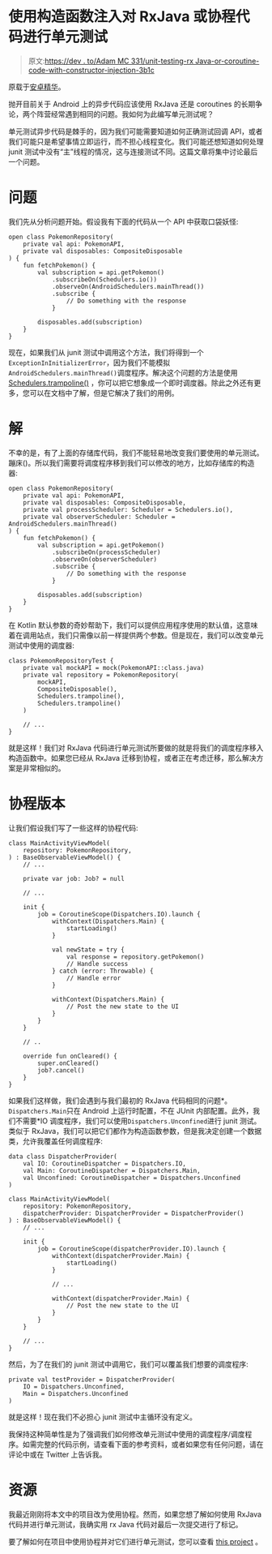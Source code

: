 # 使用构造函数注入对 RxJava 或协程代码进行单元测试

> 原文:[https://dev . to/Adam MC 331/unit-testing-rx Java-or-coroutine-code-with-constructor-injection-3b1c](https://dev.to/adammc331/unit-testing-rxjava-or-coroutine-code-with-constructor-injection-3b1c)

原载于[安卓精华](https://androidessence.com/unit-testing-async-code)。

抛开目前关于 Android 上的异步代码应该使用 RxJava 还是 coroutines 的长期争论，两个阵营经常遇到相同的问题。我如何为此编写单元测试呢？

单元测试异步代码是棘手的，因为我们可能需要知道如何正确测试回调 API，或者我们可能只是希望事情立即运行，而不担心线程变化。我们可能还想知道如何处理 junit 测试中没有“主”线程的情况，这与连接测试不同。这篇文章将集中讨论最后一个问题。

# [](#the-problem)问题

我们先从分析问题开始。假设我有下面的代码从一个 API 中获取口袋妖怪:

```
open class PokemonRepository(
    private val api: PokemonAPI,
    private val disposables: CompositeDisposable
) {
    fun fetchPokemon() {
        val subscription = api.getPokemon()
            .subscribeOn(Schedulers.io())
            .observeOn(AndroidSchedulers.mainThread())
            .subscribe {
                // Do something with the response
            }

        disposables.add(subscription)
    }
} 
```

现在，如果我们从 junit 测试中调用这个方法，我们将得到一个`ExceptionInInitializerError`，因为我们不能模拟`AndroidSchedulers.mainThread()`调度程序。解决这个问题的方法是使用 [Schedulers.trampoline()](http://reactivex.io/RxJava/javadoc/io/reactivex/schedulers/Schedulers.html#trampoline--) ，你可以把它想象成一个即时调度器。除此之外还有更多，您可以在文档中了解，但是它解决了我们的用例。

# [](#the-solution)解

不幸的是，有了上面的存储库代码，我们不能轻易地改变我们要使用的单元测试。蹦床()。所以我们需要将调度程序移到我们可以修改的地方，比如存储库的构造器:

```
open class PokemonRepository(
    private val api: PokemonAPI,
    private val disposables: CompositeDisposable,
    private val processScheduler: Scheduler = Schedulers.io(),
    private val observerScheduler: Scheduler = AndroidSchedulers.mainThread()
) {
    fun fetchPokemon() {
        val subscription = api.getPokemon()
            .subscribeOn(processScheduler)
            .observeOn(observerScheduler)
            .subscribe {
                // Do something with the response
            }

        disposables.add(subscription)
    }
} 
```

在 Kotlin 默认参数的奇妙帮助下，我们可以提供应用程序使用的默认值，这意味着在调用站点，我们只需像以前一样提供两个参数。但是现在，我们可以改变单元测试中使用的调度器:

```
class PokemonRepositoryTest {
    private val mockAPI = mock(PokemonAPI::class.java)
    private val repository = PokemonRepository(
        mockAPI,
        CompositeDisposable(),
        Schedulers.trampoline(),
        Schedulers.trampoline()
    )

    // ...
} 
```

就是这样！我们对 RxJava 代码进行单元测试所要做的就是将我们的调度程序移入构造函数中。如果您已经从 RxJava 迁移到协程，或者正在考虑迁移，那么解决方案是非常相似的。

# [](#the-coroutines-version)协程版本

让我们假设我们写了一些这样的协程代码:

```
class MainActivityViewModel(
    repository: PokemonRepository,
) : BaseObservableViewModel() {
    // ...

    private var job: Job? = null

    // ...

    init {
        job = CoroutineScope(Dispatchers.IO).launch {
            withContext(Dispatchers.Main) {
                startLoading()
            }

            val newState = try {
                val response = repository.getPokemon()
                // Handle success
            } catch (error: Throwable) {
                // Handle error
            }

            withContext(Dispatchers.Main) {
                // Post the new state to the UI
            }
        }
    }

    // ..

    override fun onCleared() {
        super.onCleared()
        job?.cancel()
    }
} 
```

如果我们这样做，我们会遇到与我们最初的 RxJava 代码相同的问题*。`Dispatchers.Main`只在 Android 上运行时配置，不在 JUnit 内部配置。此外，我们不需要*IO 调度程序，我们可以使用`Dispatchers.Unconfined`进行 junit 测试。类似于 RxJava，我们可以把它们都作为构造函数参数，但是我决定创建一个数据类，允许我覆盖任何调度程序:

```
data class DispatcherProvider(
    val IO: CoroutineDispatcher = Dispatchers.IO,
    val Main: CoroutineDispatcher = Dispatchers.Main,
    val Unconfined: CoroutineDispatcher = Dispatchers.Unconfined
)

class MainActivityViewModel(
    repository: PokemonRepository,
    dispatcherProvider: DispatcherProvider = DispatcherProvider()
) : BaseObservableViewModel() {
    // ...

    init {
        job = CoroutineScope(dispatcherProvider.IO).launch {
            withContext(dispatcherProvider.Main) {
                startLoading()
            }

            // ...

            withContext(dispatcherProvider.Main) {
                // Post the new state to the UI
            }
        }
    }

    // ...
} 
```

然后，为了在我们的 junit 测试中调用它，我们可以覆盖我们想要的调度程序:

```
private val testProvider = DispatcherProvider(
    IO = Dispatchers.Unconfined, 
    Main = Dispatchers.Unconfined
) 
```

就是这样！现在我们不必担心 junit 测试中主循环没有定义。

我保持这种简单性是为了强调我们如何修改单元测试中使用的调度程序/调度程序。如需完整的代码示例，请查看下面的参考资料，或者如果您有任何问题，请在评论中或在 Twitter 上告诉我。

# [](#resources)资源

我最近刚刚将本文中的项目改为使用协程。然而，如果您想了解如何使用 RxJava 代码并进行单元测试，我确实用 rx Java 代码对最后一次提交进行了标记。

要了解如何在项目中使用协程并对它们进行单元测试，您可以查看 [this project](https://github.com/AdamMc331/PokeDex) 。